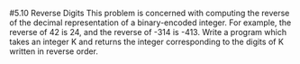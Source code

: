 #5.10 Reverse Digits
This problem is concerned with computing the reverse of the decimal representation of a binary-encoded integer.  For
example, the reverse of 42 is 24, and the reverse of -314 is -413.
Write a program which takes an integer K and returns the integer corresponding to the digits of K written in reverse
order.